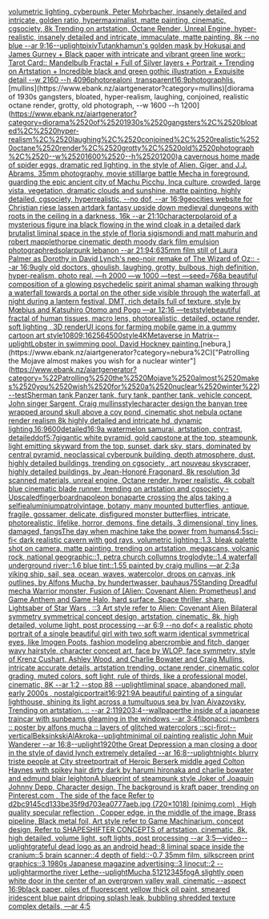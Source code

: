 [volumetric lighting, cyberpunk, Peter Mohrbacher, insanely detailed and intricate, golden ratio, hypermaximalist, matte painting, cinematic, cgsociety, 8k Trending on artstation, Octane Render, Unreal Engine, hyper-realistic, insanely detailed and intricate, immaculate, matte painting, 8k --no blue --ar 9:16](https://www.ebank.nz/aiartgenerator?category=volumetric%2520lighting%2C%2520cyberpunk%2C%2520Peter%2520Mohrbacher%2C%2520insanely%2520detailed%2520and%2520intricate%2C%2520golden%2520ratio%2C%2520hypermaximalist%2C%2520matte%2520painting%2C%2520cinematic%2C%2520cgsociety%2C%25208k%2520Trending%2520on%2520artstation%2C%2520Octane%2520Render%2C%2520Unreal%2520Engine%2C%2520hyper-realistic%2C%2520insanely%2520detailed%2520and%2520intricate%2C%2520immaculate%2C%2520matte%2520painting%2C%25208k%2520--no%2520blue%2520--ar%25209%3A16)[--uplight](https://www.ebank.nz/aiartgenerator?category=--uplight)[pixiv](https://www.ebank.nz/aiartgenerator?category=pixiv)[Tutankhamun's golden mask  by Hokusai and James Gurney + Black paper with intricate and vibrant green line work:: Tarot Card:: Mandelbulb Fractal + Full of Silver layers + Portrait + Trending on Artstation + Incredible black and green gothic illustration + Exquisite detail  --w 2160  --h 4096](https://www.ebank.nz/aiartgenerator?category=Tutankhamun%27s%2520golden%2520mask%2520%2520by%2520Hokusai%2520and%2520James%2520Gurney%2520%2B%2520Black%2520paper%2520with%2520intricate%2520and%2520vibrant%2520green%2520line%2520work%3A%3A%2520Tarot%2520Card%3A%3A%2520Mandelbulb%2520Fractal%2520%2B%2520Full%2520of%2520Silver%2520layers%2520%2B%2520Portrait%2520%2B%2520Trending%2520on%2520Artstation%2520%2B%2520Incredible%2520black%2520and%2520green%2520gothic%2520illustration%2520%2B%2520Exquisite%2520detail%2520%2520--w%25202160%2520%2520--h%25204096)[photoreal](https://www.ebank.nz/aiartgenerator?category=photoreal)[oni ,transparent](https://www.ebank.nz/aiartgenerator?category=oni%2520%2Ctransparent)[16:9](https://www.ebank.nz/aiartgenerator?category=16%3A9)[photograph](https://www.ebank.nz/aiartgenerator?category=photograph)[lis.](https://www.ebank.nz/aiartgenerator?category=lis.)[mullins](https://www.ebank.nz/aiartgenerator?category=mullins)[diorama of 1930s gangsters, bloated, hyper-realism, laughing, conjoined, realistic octane render, grotty, old photograph, --w 1600 --h 1200](https://www.ebank.nz/aiartgenerator?category=diorama%2520of%25201930s%2520gangsters%2C%2520bloated%2C%2520hyper-realism%2C%2520laughing%2C%2520conjoined%2C%2520realistic%2520octane%2520render%2C%2520grotty%2C%2520old%2520photograph%2C%2520--w%25201600%2520--h%25201200)[a cavernous home made of spider eggs, dramatic red lighting, in the style of Alien, Giger, and J.J. Abrams, 35mm photography, movie still](https://www.ebank.nz/aiartgenerator?category=a%2520cavernous%2520home%2520made%2520of%2520spider%2520eggs%2C%2520dramatic%2520red%2520lighting%2C%2520in%2520the%2520style%2520of%2520Alien%2C%2520Giger%2C%2520and%2520J.J.%2520Abrams%2C%252035mm%2520photography%2C%2520movie%2520still)[large battle Mecha in foreground, guarding the epic ancient city of Machu Picchu, Inca culture, crowded, large vista, vegetation, dramatic clouds and sunshine, matte painting, highly detailed, cgsociety, hyperrealistic, --no dof, --ar 16:9](https://www.ebank.nz/aiartgenerator?category=large%2520battle%2520Mecha%2520in%2520foreground%2C%2520guarding%2520the%2520epic%2520ancient%2520city%2520of%2520Machu%2520Picchu%2C%2520Inca%2520culture%2C%2520crowded%2C%2520large%2520vista%2C%2520vegetation%2C%2520dramatic%2520clouds%2520and%2520sunshine%2C%2520matte%2520painting%2C%2520highly%2520detailed%2C%2520cgsociety%2C%2520hyperrealistic%2C%2520--no%2520dof%2C%2520--ar%252016%3A9)[geocities website for Christian riese lassen art](https://www.ebank.nz/aiartgenerator?category=geocities%2520website%2520for%2520Christian%2520riese%2520lassen%2520art)[dark fantasy upside down medieval dungeons with roots in the ceiling in a darkness, 16k --ar 21:10](https://www.ebank.nz/aiartgenerator?category=dark%2520fantasy%2520upside%2520down%2520medieval%2520dungeons%2520with%2520roots%2520in%2520the%2520ceiling%2520in%2520a%2520darkness%2C%252016k%2520--ar%252021%3A10)[character](https://www.ebank.nz/aiartgenerator?category=character)[polaroid of a mysterious figure ina black flowing in the wind cloak in a detailed dark brutalist liminal space in the style of floria sigismondi and matt mahurin and robert mapplethorpe cinematic depth moody dark film emulsion photograph](https://www.ebank.nz/aiartgenerator?category=polaroid%2520of%2520a%2520mysterious%2520figure%2520ina%2520black%2520flowing%2520in%2520the%2520wind%2520cloak%2520in%2520a%2520detailed%2520dark%2520brutalist%2520liminal%2520space%2520in%2520the%2520style%2520of%2520floria%2520sigismondi%2520and%2520matt%2520mahurin%2520and%2520robert%2520mapplethorpe%2520cinematic%2520depth%2520moody%2520dark%2520film%2520emulsion%2520photograph)[red](https://www.ebank.nz/aiartgenerator?category=red)[solarpunk lebanon --ar 21:9](https://www.ebank.nz/aiartgenerator?category=solarpunk%2520lebanon%2520--ar%252021%3A9)[4:6](https://www.ebank.nz/aiartgenerator?category=4%3A6)[35mm film still of Laura Palmer as Dorothy in David Lynch's neo-noir remake of The Wizard of Oz:: --ar 16:9](https://www.ebank.nz/aiartgenerator?category=35mm%2520film%2520still%2520of%2520Laura%2520Palmer%2520as%2520Dorothy%2520in%2520David%2520Lynch%27s%2520neo-noir%2520remake%2520of%2520The%2520Wizard%2520of%2520Oz%3A%3A%2520--ar%252016%3A9)[ugly old doctors, ghoulish, laughing, grotty, bulbous, high definition, hyper-realism, photo real, —h 2000 —w 1000 —test —seed=768](https://www.ebank.nz/aiartgenerator?category=ugly%2520old%2520doctors%2C%2520ghoulish%2C%2520laughing%2C%2520grotty%2C%2520bulbous%2C%2520high%2520definition%2C%2520hyper-realism%2C%2520photo%2520real%2C%2520%E2%80%94h%25202000%2520%E2%80%94w%25201000%2520%E2%80%94test%2520%E2%80%94seed%3D768)[a beautiful composition of a glowing psychedelic spirit animal shaman walking through a waterfall towards a portal on the other side visible through the waterfall, at night during a lantern festival, DMT,  rich details full of texture, style by Mœbius and Katsuhiro Otomo and Pogo —ar 12:16 —test](https://www.ebank.nz/aiartgenerator?category=a%2520beautiful%2520composition%2520of%2520a%2520glowing%2520psychedelic%2520spirit%2520animal%2520shaman%2520walking%2520through%2520a%2520waterfall%2520towards%2520a%2520portal%2520on%2520the%2520other%2520side%2520visible%2520through%2520the%2520waterfall%2C%2520at%2520night%2520during%2520a%2520lantern%2520festival%2C%2520DMT%2C%2520%2520rich%2520details%2520full%2520of%2520texture%2C%2520style%2520by%2520M%C5%93bius%2520and%2520Katsuhiro%2520Otomo%2520and%2520Pogo%2520%E2%80%94ar%252012%3A16%2520%E2%80%94test)[style](https://www.ebank.nz/aiartgenerator?category=style)[beautiful fractal of human tissues, macro lens, photorealistic, detailed, octane render, soft lighting , 3D render](https://www.ebank.nz/aiartgenerator?category=beautiful%2520fractal%2520of%2520human%2520tissues%2C%2520macro%2520lens%2C%2520photorealistic%2C%2520detailed%2C%2520octane%2520render%2C%2520soft%2520lighting%2520%2C%25203D%2520render)[UI icons for farming mobile game in a gummy cartoon art style](https://www.ebank.nz/aiartgenerator?category=UI%2520icons%2520for%2520farming%2520mobile%2520game%2520in%2520a%2520gummy%2520cartoon%2520art%2520style)[1080](https://www.ebank.nz/aiartgenerator?category=1080)[9:16](https://www.ebank.nz/aiartgenerator?category=9%3A16)[256](https://www.ebank.nz/aiartgenerator?category=256)[4500](https://www.ebank.nz/aiartgenerator?category=4500)[style](https://www.ebank.nz/aiartgenerator?category=style)[4K](https://www.ebank.nz/aiartgenerator?category=4K)[Metaverse in Matrix](https://www.ebank.nz/aiartgenerator?category=Metaverse%2520in%2520Matrix)[--uplight](https://www.ebank.nz/aiartgenerator?category=--uplight)[Lobster in swimming pool. David Hockney painting.](https://www.ebank.nz/aiartgenerator?category=Lobster%2520in%2520swimming%2520pool.%2520David%2520Hockney%2520painting.)[nebura,](https://www.ebank.nz/aiartgenerator?category=nebura%2C)["Patrolling the Mojave almost makes you wish for a nuclear winter"](https://www.ebank.nz/aiartgenerator?category=%22Patrolling%2520the%2520Mojave%2520almost%2520makes%2520you%2520wish%2520for%2520a%2520nuclear%2520winter%22)[--test](https://www.ebank.nz/aiartgenerator?category=--test)[Sherman tank Panzer tank, fury tank, panther tank, vehicle concept, John singer Sargent, Craig mullins](https://www.ebank.nz/aiartgenerator?category=Sherman%2520tank%2520Panzer%2520tank%2C%2520fury%2520tank%2C%2520panther%2520tank%2C%2520vehicle%2520concept%2C%2520John%2520singer%2520Sargent%2C%2520Craig%2520mullins)[style](https://www.ebank.nz/aiartgenerator?category=style)[character design the banyan tree wrapped around skull above a coy pond, cinematic shot nebula octane render realism 8k highly detailed and intricate hd, dynamic lighting,](https://www.ebank.nz/aiartgenerator?category=character%2520design%2520the%2520banyan%2520tree%2520wrapped%2520around%2520skull%2520above%2520a%2520coy%2520pond%2C%2520cinematic%2520shot%2520nebula%2520octane%2520render%2520realism%25208k%2520highly%2520detailed%2520and%2520intricate%2520hd%2C%2520dynamic%2520lighting%2C)[16:9](https://www.ebank.nz/aiartgenerator?category=16%3A9)[600](https://www.ebank.nz/aiartgenerator?category=600)[detailed](https://www.ebank.nz/aiartgenerator?category=detailed)[16:9](https://www.ebank.nz/aiartgenerator?category=16%3A9)[a watermelon samurai, artstation, contrast, detailed](https://www.ebank.nz/aiartgenerator?category=a%2520watermelon%2520samurai%2C%2520artstation%2C%2520contrast%2C%2520detailed)[dof](https://www.ebank.nz/aiartgenerator?category=dof)[5:7](https://www.ebank.nz/aiartgenerator?category=5%3A7)[gigantic white pyramid, gold capstone at the top, steampunk, light emitting skyward from the top, sunset, dark sky, stars, dominated by central pyramid, neoclassical cyberpunk building, depth atmosphere, dust, highly detailed buildings, trending on cgsociety , art nouveau skyscraper, highly detailed buildings, by Jean-Honoré Fragonard, 8k resolution 3d scanned materials, unreal engine, Octane render, hyper realistic, 4k cobalt blue cinematic blade runner, trending on artstation and cgsociety - Upscaled](https://www.ebank.nz/aiartgenerator?category=gigantic%2520white%2520pyramid%2C%2520gold%2520capstone%2520at%2520the%2520top%2C%2520steampunk%2C%2520light%2520emitting%2520skyward%2520from%2520the%2520top%2C%2520sunset%2C%2520dark%2520sky%2C%2520stars%2C%2520dominated%2520by%2520central%2520pyramid%2C%2520neoclassical%2520cyberpunk%2520building%2C%2520depth%2520atmosphere%2C%2520dust%2C%2520highly%2520detailed%2520buildings%2C%2520trending%2520on%2520cgsociety%2520%2C%2520art%2520nouveau%2520skyscraper%2C%2520highly%2520detailed%2520buildings%2C%2520by%2520Jean-Honor%C3%A9%2520Fragonard%2C%25208k%2520resolution%25203d%2520scanned%2520materials%2C%2520unreal%2520engine%2C%2520Octane%2520render%2C%2520hyper%2520realistic%2C%25204k%2520cobalt%2520blue%2520cinematic%2520blade%2520runner%2C%2520trending%2520on%2520artstation%2520and%2520cgsociety%2520-%2520Upscaled)[fingerboard](https://www.ebank.nz/aiartgenerator?category=fingerboard)[napoleon bonaparte crossing the alps taking a selfie](https://www.ebank.nz/aiartgenerator?category=napoleon%2520bonaparte%2520crossing%2520the%2520alps%2520taking%2520a%2520selfie)[aluminium](https://www.ebank.nz/aiartgenerator?category=aluminium)[patrol](https://www.ebank.nz/aiartgenerator?category=patrol)[vintage, botany, many mounted butterflies, antique, fragile, gossamer, delicate, disfigured monster butterflies, intricate, photorealistic, lifelike, horror, demons, fine details, 3 dimensional, tiny lines, damaged, fangs](https://www.ebank.nz/aiartgenerator?category=vintage%2C%2520botany%2C%2520many%2520mounted%2520butterflies%2C%2520antique%2C%2520fragile%2C%2520gossamer%2C%2520delicate%2C%2520disfigured%2520monster%2520butterflies%2C%2520intricate%2C%2520photorealistic%2C%2520lifelike%2C%2520horror%2C%2520demons%2C%2520fine%2520details%2C%25203%2520dimensional%2C%2520tiny%2520lines%2C%2520damaged%2C%2520fangs)[The day when machine take the power from humans](https://www.ebank.nz/aiartgenerator?category=The%2520day%2520when%2520machine%2520take%2520the%2520power%2520from%2520humans)[4:5](https://www.ebank.nz/aiartgenerator?category=4%3A5)[sci-fi](https://www.ebank.nz/aiartgenerator?category=sci-fi)[< dark realistic cavern with god rays, volumetric lighting::1.3, bleak palette shot on camera, matte painting, trending on artstation, megascans, volcanic rock, national geographic::1, petra church collumns troglodyte::1.4 waterfall underground river::1.6 blue tint::1.55 painted by craig mullins —ar 2:3](https://www.ebank.nz/aiartgenerator?category=%3C%2520dark%2520realistic%2520cavern%2520with%2520god%2520rays%2C%2520volumetric%2520lighting%3A%3A1.3%2C%2520bleak%2520palette%2520shot%2520on%2520camera%2C%2520matte%2520painting%2C%2520trending%2520on%2520artstation%2C%2520megascans%2C%2520volcanic%2520rock%2C%2520national%2520geographic%3A%3A1%2C%2520petra%2520church%2520collumns%2520troglodyte%3A%3A1.4%2520waterfall%2520underground%2520river%3A%3A1.6%2520blue%2520tint%3A%3A1.55%2520painted%2520by%2520craig%2520mullins%2520%E2%80%94ar%25202%3A3)[a viking ship, sail, sea, ocean, waves, watercolor, drops on canvas, ink outlines, by Alfons Mucha, by hundertwasser, bauhaus](https://www.ebank.nz/aiartgenerator?category=a%2520viking%2520ship%2C%2520sail%2C%2520sea%2C%2520ocean%2C%2520waves%2C%2520watercolor%2C%2520drops%2520on%2520canvas%2C%2520ink%2520outlines%2C%2520by%2520Alfons%2520Mucha%2C%2520by%2520hundertwasser%2C%2520bauhaus)[75](https://www.ebank.nz/aiartgenerator?category=75)[Standing Dreadful mecha Warrior monster, Fusion of [Alien: Covenant Alien: Prometheus] and Game Anthem and Game Halo, hard surface, Space thriller, sharp, Lightsaber of Star Wars , ::3  Art style refer to Alien: Covenant Alien   Bilateral symmetry       symmetrical   concept design,  artstation, cinematic,  8k, high detailed,  volume light,  post processing    --ar 6:9   --no dof](https://www.ebank.nz/aiartgenerator?category=Standing%2520Dreadful%2520mecha%2520Warrior%2520monster%2C%2520Fusion%2520of%2520%5BAlien%3A%2520Covenant%2520Alien%3A%2520Prometheus%5D%2520and%2520Game%2520Anthem%2520and%2520Game%2520Halo%2C%2520hard%2520surface%2C%2520Space%2520thriller%2C%2520sharp%2C%2520Lightsaber%2520of%2520Star%2520Wars%2520%2C%2520%3A%3A3%2520%2520Art%2520style%2520refer%2520to%2520Alien%3A%2520Covenant%2520Alien%2520%2520%2520Bilateral%2520symmetry%2520%2520%2520%2520%2520%2520%2520symmetrical%2520%2520%2520concept%2520design%2C%2520%2520artstation%2C%2520cinematic%2C%2520%25208k%2C%2520high%2520detailed%2C%2520%2520volume%2520light%2C%2520%2520post%2520processing%2520%2520%2520%2520--ar%25206%3A9%2520%2520%2520--no%2520dof)[< a realistic photo portrait of a single beautiful girl with two soft warm identical symmetrical eyes, like Imogen Poots, fashion modeling abercrombie and fitch, danger wavy hairstyle, character concept art, face by WLOP, face symmetry, style of Krenz Cushart, Ashley Wood, and Charlie Bowater and Craig Mullins, intricate accurate details, artstation trending, octane render, cinematic color grading, muted colors, soft light, rule of thirds, like a professional model, cinematic, 8K --ar 1:2 --stop 88 --uplight](https://www.ebank.nz/aiartgenerator?category=%3C%2520a%2520realistic%2520photo%2520portrait%2520of%2520a%2520single%2520beautiful%2520girl%2520with%2520two%2520soft%2520warm%2520identical%2520symmetrical%2520eyes%2C%2520like%2520Imogen%2520Poots%2C%2520fashion%2520modeling%2520abercrombie%2520and%2520fitch%2C%2520danger%2520wavy%2520hairstyle%2C%2520character%2520concept%2520art%2C%2520face%2520by%2520WLOP%2C%2520face%2520symmetry%2C%2520style%2520of%2520Krenz%2520Cushart%2C%2520Ashley%2520Wood%2C%2520and%2520Charlie%2520Bowater%2520and%2520Craig%2520Mullins%2C%2520intricate%2520accurate%2520details%2C%2520artstation%2520trending%2C%2520octane%2520render%2C%2520cinematic%2520color%2520grading%2C%2520muted%2520colors%2C%2520soft%2520light%2C%2520rule%2520of%2520thirds%2C%2520like%2520a%2520professional%2520model%2C%2520cinematic%2C%25208K%2520--ar%25201%3A2%2520--stop%252088%2520--uplight)[liminal space, abandoned mall, early 2000s , nostalgic](https://www.ebank.nz/aiartgenerator?category=liminal%2520space%2C%2520abandoned%2520mall%2C%2520early%25202000s%2520%2C%2520nostalgic)[portrait](https://www.ebank.nz/aiartgenerator?category=portrait)[16:9](https://www.ebank.nz/aiartgenerator?category=16%3A9)[21:9](https://www.ebank.nz/aiartgenerator?category=21%3A9)[A beautiful painting of a singular lighthouse, shining its light across a tumultuous sea by Ivan Aivazovsky, Trending on artstation. :: --ar 2:1](https://www.ebank.nz/aiartgenerator?category=A%2520beautiful%2520painting%2520of%2520a%2520singular%2520lighthouse%2C%2520shining%2520its%2520light%2520across%2520a%2520tumultuous%2520sea%2520by%2520Ivan%2520Aivazovsky%2C%2520Trending%2520on%2520artstation.%2520%3A%3A%2520--ar%25202%3A1)[1920](https://www.ebank.nz/aiartgenerator?category=1920)[3:4](https://www.ebank.nz/aiartgenerator?category=3%3A4)[--wallpaper](https://www.ebank.nz/aiartgenerator?category=--wallpaper)[the inside of a japanese traincar with sunbeams gleaming in the windows --ar 3:4](https://www.ebank.nz/aiartgenerator?category=the%2520inside%2520of%2520a%2520japanese%2520traincar%2520with%2520sunbeams%2520gleaming%2520in%2520the%2520windows%2520--ar%25203%3A4)[fibonacci numbers :: poster by alfons mucha :: layers of glitched watercolors ::](https://www.ebank.nz/aiartgenerator?category=fibonacci%2520numbers%2520%3A%3A%2520poster%2520by%2520alfons%2520mucha%2520%3A%3A%2520layers%2520of%2520glitched%2520watercolors%2520%3A%3A)[sci-fi](https://www.ebank.nz/aiartgenerator?category=sci-fi)[rot](https://www.ebank.nz/aiartgenerator?category=rot)[--vertical](https://www.ebank.nz/aiartgenerator?category=--vertical)[Beksinkski](https://www.ebank.nz/aiartgenerator?category=Beksinkski)[AlAkroka](https://www.ebank.nz/aiartgenerator?category=AlAkroka)[--uplight](https://www.ebank.nz/aiartgenerator?category=--uplight)[minimal oil painting realistic John Muir Wanderer --ar 16:8](https://www.ebank.nz/aiartgenerator?category=minimal%2520oil%2520painting%2520realistic%2520John%2520Muir%2520Wanderer%2520--ar%252016%3A8)[--uplight](https://www.ebank.nz/aiartgenerator?category=--uplight)[1920](https://www.ebank.nz/aiartgenerator?category=1920)[the Great Depression a man closing a door in the style of david lynch extremely detailed --ar 16:8](https://www.ebank.nz/aiartgenerator?category=the%2520Great%2520Depression%2520a%2520man%2520closing%2520a%2520door%2520in%2520the%2520style%2520of%2520david%2520lynch%2520extremely%2520detailed%2520--ar%252016%3A8)[--uplight](https://www.ebank.nz/aiartgenerator?category=--uplight)[night](https://www.ebank.nz/aiartgenerator?category=night)[< blurry triste people at City street](https://www.ebank.nz/aiartgenerator?category=%3C%2520blurry%2520triste%2520people%2520at%2520City%2520street)[portrait of Heroic Berserk middle aged Colton Haynes with spikey hair dirty dark by harumi hironaka and charlie bowater and edmund blair leighton](https://www.ebank.nz/aiartgenerator?category=portrait%2520of%2520Heroic%2520Berserk%2520middle%2520aged%2520Colton%2520Haynes%2520with%2520spikey%2520hair%2520dirty%2520dark%2520by%2520harumi%2520hironaka%2520and%2520charlie%2520bowater%2520and%2520edmund%2520blair%2520leighton)[A blueprint of steampunk style Joker of Joaquin Johnny Depp,  Character design, The background is kraft paper,  trending on Pinterest.com  , The side of the face Refer to d2bc9145cd133be35f9d703ea0777aeb.jpg (720×1018) (pinimg.com)  , High quality specular reflection ,  Copper  edge, in the middle of the image, Brass pipeline,  Black metal foil,  Art style refer to Game Machinarium.  concept design, Refer to SHAPESHIFTER CONCEPTS  of artstation, cinematic,  8k, high detailed,  volume light,  soft lights,  post processing    --ar 3:5](https://www.ebank.nz/aiartgenerator?category=A%2520blueprint%2520of%2520steampunk%2520style%2520Joker%2520of%2520Joaquin%2520Johnny%2520Depp%2C%2520%2520Character%2520design%2C%2520The%2520background%2520is%2520kraft%2520paper%2C%2520%2520trending%2520on%2520Pinterest.com%2520%2520%2C%2520The%2520side%2520of%2520the%2520face%2520Refer%2520to%2520d2bc9145cd133be35f9d703ea0777aeb.jpg%2520%28720%C3%971018%29%2520%28pinimg.com%29%2520%2520%2C%2520High%2520quality%2520specular%2520reflection%2520%2C%2520%2520Copper%2520%2520edge%2C%2520in%2520the%2520middle%2520of%2520the%2520image%2C%2520Brass%2520pipeline%2C%2520%2520Black%2520metal%2520foil%2C%2520%2520Art%2520style%2520refer%2520to%2520Game%2520Machinarium.%2520%2520concept%2520design%2C%2520Refer%2520to%2520SHAPESHIFTER%2520CONCEPTS%2520%2520of%2520artstation%2C%2520cinematic%2C%2520%25208k%2C%2520high%2520detailed%2C%2520%2520volume%2520light%2C%2520%2520soft%2520lights%2C%2520%2520post%2520processing%2520%2520%2520%2520--ar%25203%3A5)[—video](https://www.ebank.nz/aiartgenerator?category=%E2%80%94video)[--uplight](https://www.ebank.nz/aiartgenerator?category=--uplight)[grateful dead logo as an android head::8 liminal space inside the cranium::5 brain scanner::4 depth of field::-0.7 35mm film, silkscreen print graphics::3 1980s Japanese magazine advertising::3 linocut::2 --uplight](https://www.ebank.nz/aiartgenerator?category=grateful%2520dead%2520logo%2520as%2520an%2520android%2520head%3A%3A8%2520liminal%2520space%2520inside%2520the%2520cranium%3A%3A5%2520brain%2520scanner%3A%3A4%2520depth%2520of%2520field%3A%3A-0.7%252035mm%2520film%2C%2520silkscreen%2520print%2520graphics%3A%3A3%25201980s%2520Japanese%2520magazine%2520advertising%3A%3A3%2520linocut%3A%3A2%2520--uplight)[armor](https://www.ebank.nz/aiartgenerator?category=armor)[the river Lethe](https://www.ebank.nz/aiartgenerator?category=the%2520river%2520Lethe)[--uplight](https://www.ebank.nz/aiartgenerator?category=--uplight)[Mucha,](https://www.ebank.nz/aiartgenerator?category=Mucha%2C)[512](https://www.ebank.nz/aiartgenerator?category=512)[12345](https://www.ebank.nz/aiartgenerator?category=12345)[fog](https://www.ebank.nz/aiartgenerator?category=fog)[A slightly open white door in the center of an overgrown valley wall, cinematic --aspect 16:9](https://www.ebank.nz/aiartgenerator?category=A%2520slightly%2520open%2520white%2520door%2520in%2520the%2520center%2520of%2520an%2520overgrown%2520valley%2520wall%2C%2520cinematic%2520--aspect%252016%3A9)[black paper, piles of fluorescent yellow thick oil paint, smeared iridescent blue paint dripping splash leak, bubbling shredded texture complex details, —ar 4:5](https://www.ebank.nz/aiartgenerator?category=black%2520paper%2C%2520piles%2520of%2520fluorescent%2520yellow%2520thick%2520oil%2520paint%2C%2520smeared%2520iridescent%2520blue%2520paint%2520dripping%2520splash%2520leak%2C%2520bubbling%2520shredded%2520texture%2520complex%2520details%2C%2520%E2%80%94ar%25204%3A5)[](https://www.ebank.nz/aiartgenerator?category=)